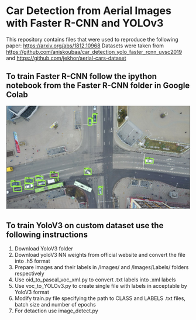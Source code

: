 # Car Detection from Aerial Images with Faster R-CNN and YOLOv3

This repository contains files that were used to reproduce the following paper: https://arxiv.org/abs/1812.10968
Datasets were taken from https://github.com/aniskoubaa/car_detection_yolo_faster_rcnn_uvsc2019 and https://github.com/jekhor/aerial-cars-dataset

## To train Faster R-CNN follow the ipython notebook from the Faster R-CNN folder in Google Colab
![example_frcnn](https://github.com/kuvdaria/car_detection_paper_reproduction/blob/master/example_frcnn.jpg)

## To train YoloV3 on custom dataset use the following instructions
1) Download YoloV3 folder
2) Download yoloV3 NN weights from official website and convert the file into .h5 format
3) Prepare images and their labels in /Images/ and /Images/Labels/ folders respectively
4) Use oid_to_pascal_voc_xml.py to convert .txt labels into .xml labels
5) Use voc_to_YOLOv3.py to create single file with labels in acceptable by YoloV3 format
6) Modify train.py file specifying the path to CLASS and LABELS .txt files, batch size and number of epochs
7) For detaction use image_detect.py
